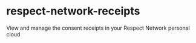 respect-network-receipts
========================

View and manage the consent receipts in your Respect Network personal cloud
